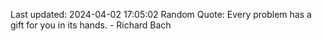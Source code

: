 Last updated: 2024-04-02 17:05:02
Random Quote: Every problem has a gift for you in its hands. - Richard Bach